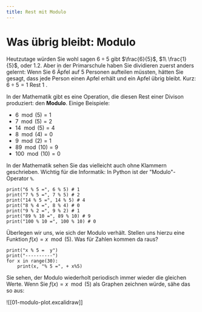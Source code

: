 ```yaml
---
title: Rest mit Modulo
---
```

# Was übrig bleibt: Modulo

Heutzutage würden Sie wohl sagen $6 \div 5$ gibt $\frac{6}{5}$, $1\ \frac{1}{5}$, oder 1.2. Aber in der Primarschule haben Sie dividieren zuerst anders gelernt: Wenn Sie 6 Äpfel auf 5 Personen aufteilen müssten, hätten Sie gesagt, dass jede Person einen Apfel erhält und ein Apfel übrig bleibt. Kurz: $6 \div 5 = 1 \text{ Rest } 1$ .

In der Mathematik gibt es eine Operation, die diesen Rest einer Divison produziert: den **Modulo**. Einige Beispiele:

- $6 \mod(5) = 1$
- $7 \mod(5) = 2$
- $14 \mod(5) = 4$
- $8 \mod(4) = 0$
- $9 \mod(2) = 1$
- $89 \mod(10) = 9$
- $100 \mod(10) = 0$

In der Mathematik sehen Sie das vielleicht auch ohne Klammern geschrieben. Wichtig für die Informatik: In Python ist der "Modulo"-Operator `%`.

```turtle
print("6 % 5 =", 6 % 5) # 1
print("7 % 5 =", 7 % 5) # 2
print("14 % 5 =", 14 % 5) # 4
print("8 % 4 =", 8 % 4) # 0
print("9 % 2 =", 9 % 2) # 1
print("89 % 10 =", 89 % 10) # 9
print("100 % 10 =", 100 % 10) # 0
```

Überlegen wir uns, wie sich der Modulo verhält. Stellen uns hierzu eine Funktion $f(x) = x \mod(5)$. Was für Zahlen kommen da raus?

```turtle
print("x % 5 =  y")
print("----------")
for x in range(30):
	print(x, "% 5 =", + x%5)
```

Sie sehen, der Modulo wiederholt periodisch immer wieder die gleichen Werte. Wenn Sie $f(x) = x \mod(5)$ als Graphen zeichnen würde, sähe das so aus:

![[01-modulo-plot.excalidraw]]

